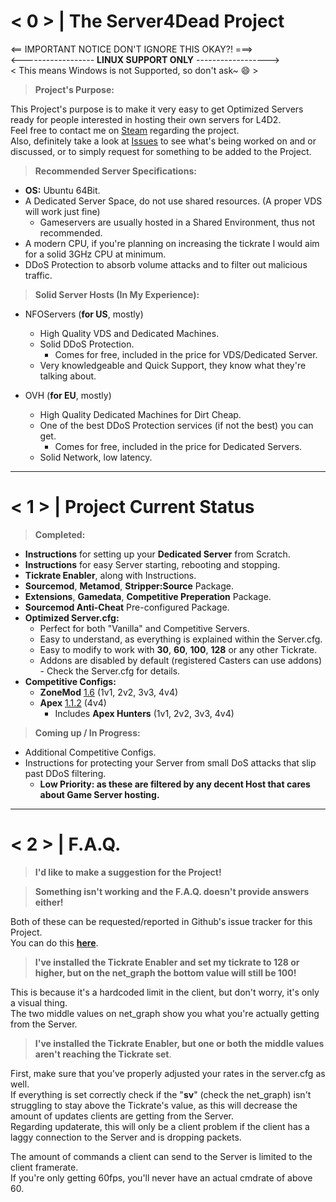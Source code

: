 # < 0 > | **The Server4Dead Project**

<== IMPORTANT NOTICE DON'T IGNORE THIS OKAY?! ===>  
<------------------ **LINUX SUPPORT ONLY** ------------------>  
< This means Windows is not Supported, so don't ask~ :smile: >
> **Project's Purpose:**

This Project's purpose is to make it very easy to get Optimized Servers ready for people interested in hosting their own servers for L4D2.  
Feel free to contact me on [Steam](http://steamcommunity.com/id/SirPlease/) regarding the project.  
Also, definitely take a look at [Issues](https://github.com/SirPlease/Server4Dead-Project/issues) to see what's being worked on and or discussed, or to simply request for something to be added to the Project.

> **Recommended Server Specifications:**
* **OS:** Ubuntu 64Bit.
* A Dedicated Server Space, do not use shared resources. (A proper VDS will work just fine)
  * Gameservers are usually hosted in a Shared Environment, thus not recommended. 
* A modern CPU, if you're planning on increasing the tickrate I would aim for a solid 3GHz CPU at minimum.
* DDoS Protection to absorb volume attacks and to filter out malicious traffic.

> **Solid Server Hosts (In My Experience):**
* NFOServers (**for US**, mostly)
  * High Quality VDS and Dedicated Machines.
  * Solid DDoS Protection.
    * Comes for free, included in the price for VDS/Dedicated Server. 
  * Very knowledgeable and Quick Support, they know what they're talking about.

* OVH (**for EU**, mostly)
  * High Quality Dedicated Machines for Dirt Cheap.
  * One of the best DDoS Protection services (if not the best) you can get.
    * Comes for free, included in the price for Dedicated Servers. 
  * Solid Network, low latency.

- - - -
# < 1 > | **Project Current Status**

> **Completed:**
* **Instructions** for setting up your **Dedicated Server** from Scratch.
* **Instructions** for easy Server starting, rebooting and stopping.
* **Tickrate Enabler**, along with Instructions.
* **Sourcemod**, **Metamod**, **Stripper:Source** Package.
* **Extensions**, **Gamedata**, **Competitive Preperation** Package.
* **Sourcemod Anti-Cheat** Pre-configured Package.
* **Optimized Server.cfg:** 
  * Perfect for both "Vanilla" and Competitive Servers. 
  * Easy to understand, as everything is explained within the Server.cfg.
  * Easy to modify to work with **30**, **60**, **100**, **128** or any other Tickrate.
  * Addons are disabled by default (registered Casters can use addons) - Check the Server.cfg for details.
* **Competitive Configs:**
  * **ZoneMod** [1.6](https://github.com/SirPlease/ZoneMod) (1v1, 2v2, 3v3, 4v4)
  * **Apex** [1.1.2](https://github.com/SirPlease/Apex) (4v4) 
      * Includes **Apex Hunters** (1v1, 2v2, 3v3, 4v4)

> **Coming up / In Progress:**
* Additional Competitive Configs.
* Instructions for protecting your Server from small DoS attacks that slip past DDoS filtering. 
  * **Low Priority: as these are filtered by any decent Host that cares about Game Server hosting.**

- - - -
# < 2 > | **F.A.Q.**

> **I'd like to make a suggestion for the Project!**

> **Something isn't working and the F.A.Q. doesn't provide answers either!**

Both of these can be requested/reported in Github's issue tracker for this Project.  
You can do this [**here**](https://github.com/SirPlease/Server4Dead-Project/issues).

> **I've installed the Tickrate Enabler and set my tickrate to 128 or higher, but on the net_graph the bottom value will still be 100!**

This is because it's a hardcoded limit in the client, but don't worry, it's only a visual thing.  
The two middle values on net_graph show you what you're actually getting from the Server.

> **I've installed the Tickrate Enabler, but one or both the middle values aren't reaching the Tickrate set**.

First, make sure that you've properly adjusted your rates in the server.cfg as well.  
If everything is set correctly check if the "**sv**" (check the net_graph) isn't struggling to stay above the Tickrate's value, as this will decrease the amount of updates clients are getting from the Server.  
Regarding updaterate, this will only be a client problem if the client has a laggy connection to the Server and is dropping packets.  

The amount of commands a client can send to the Server is limited to the client framerate.  
If you're only getting 60fps, you'll never have an actual cmdrate of above 60.
